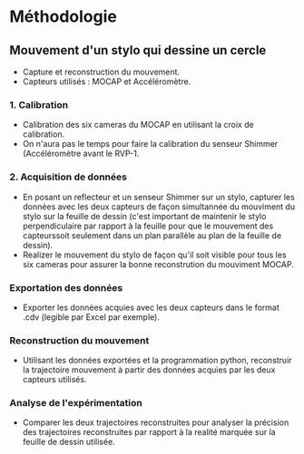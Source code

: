 # Méthodologie

## Mouvement d'un stylo qui dessine un cercle
- Capture et reconstruction du mouvement.
- Capteurs utilisés : MOCAP et Accéléromètre.

### 1. Calibration
- Calibration des six cameras du MOCAP en utilisant la croix de calibration.
- On n'aura pas le temps pour faire la calibration du senseur Shimmer (Accéléromètre avant le RVP-1.

### 2. Acquisition de données 
- En posant un reflecteur et un senseur Shimmer sur un stylo, capturer les données avec les deux capteurs de façon simultannée
du mouviment du stylo sur la feuille de dessin (c'est important de maintenir le stylo perpendiculaire par rapport à la feuille pour
que le mouvement des capteurssoit seulement dans un plan parallèle au plan de la feuille de dessin).
- Realizer le mouvement du stylo de façon qu'il soit visible pour tous les six cameras pour assurer la bonne reconstrution du mouviment MOCAP.

### Exportation des données
- Exporter les données acquies avec les deux capteurs dans le format .cdv (legible par Excel par exemple).

### Reconstruction du mouvement
- Utilisant les données exportées et la programmation python, reconstruir la trajectoire mouvement à partir des données acquies par
les deux capteurs utilisés.

### Analyse de l'expérimentation
- Comparer les deux trajectoires reconstruites pour analyser la précision des trajectoires reconstruites par rapport à la realité
marquée sur la feuille de dessin utilisée.
